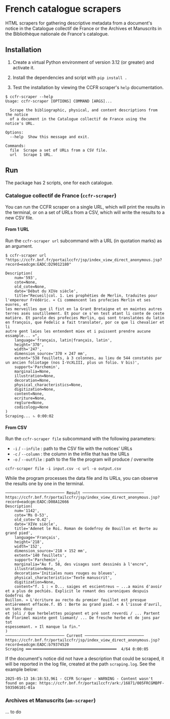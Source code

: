 # French catalogue scrapers

HTML scrapers for gathering descriptive metadata from a document's notice in the Catalogue collectif de France or the Archives et Manuscrits in the Bibliothèque nationale de France's catalogue.

## Installation

1. Create a virtual Python environment of version 3.12 (or greater) and activate it.

2. Install the dependencies and script with `pip install .`

3. Test the installation by viewing the CCFR scraper's `help` documentation.

```console
$ ccfr-scraper --help
Usage: ccfr-scraper [OPTIONS] COMMAND [ARGS]...

  Scrape the bibliographic, physical, and content descriptions from the notice
  of a document in the Catalogue collectif de France using the notice's URL.

Options:
  --help  Show this message and exit.

Commands:
  file  Scrape a set of URLs from a CSV file.
  url   Scrape 1 URL.
```

## Run

The package has 2 scripts, one for each catalogue.

### Catalogue collectif de France (`ccfr-scraper`)

You can run the CCFR scraper on a single URL, which will print the results in the terminal, or on a set of URLs from a CSV, which will write the results to a new CSV file.

#### From 1 URL

Run the `ccfr-scraper url` subcommand with a URL (in quotation marks) as an argument.

```console
$ ccfr-scraper url "https://ccfr.bnf.fr/portailccfr/jsp/index_view_direct_anonymous.jsp?record=eadcgm:EADC:D29012180"

Description(
    num='593',
    cote=None,
    old_cote=None,
    date='Début du XIVe siècle',
    title="Recueil|col. 1. Les prophéties de Merlin, traduites pour l'empereur Frédéric. « Ci commencent les profecies Merlin et ses euvres, et
les merveilles que il fist en la Grant Bretaigne et en maintes autres terres asés soutillement. Et pour ce s'en test atant li conte de ceste
matière. Et parole des profecies Merlin, qui sont translatées du latin en françois, que Fedelic a fait translater, por ce que li chevalier et li
autre gent laies les entendent miex et i puissent prendre aucune essample... »",
    language='français, latin|français, latin',
    height='370',
    width='247',
    dimension_source='370 × 247 mm',
    extent='538 feuillets, à 3 colonnes, au lieu de 544 constatés par un ancien foliotage (nos I-VcXLIII, plus un folio. V bis)',
    support='Parchemin',
    marginalia=None,
    illustration=None,
    decoration=None,
    physical_characteristics=None,
    digitization=None,
    content=None,
    ecriture=None,
    reglure=None,
    codicology=None
)
Scraping... ⠦ 0:00:02
```

#### From CSV

Run the `ccfr-scraper file` subcommand with the following parameters:

- `-i` / `--infile` : path to the CSV file with the notices' URLs
- `-c` / `--column` : the column in the infile that has the URLs
- `-o` / `--outfile` : path to the file the program will produce / overwrite

```shell
ccfr-scraper file -i input.csv -c url -o output.csv
```

While the program processes the data file and its URLs, you can observe the results one by one in the terminal.


```console
────────────────────────── Result ───────────────────────────
https://ccfr.bnf.fr/portailccfr/jsp/index_view_direct_anonymous.jsp?record=eadcgm:EADC:D08A12666
Description(
    num='1142',
    cote='Ms O-53',
    old_cote='O.42',
    date='XIVe siècle',
    title='Adenet le Roi. Roman de Godefroy de Bouillon et Berte au grand pied',
    language='Français',
    height='218',
    width='152',
    dimension_source='218 × 152 mm',
    extent='140 feuillets',
    support='Parchemin',
    marginalia="Au f. 58, des visages sont dessinés à l'encre",
    illustration=None,
    decoration='Initiales nues rouges ou bleues',
    physical_characteristics='Texte manuscrit',
    digitization=None,
    content="f. 1 : « D... saiges et escientreus — ...a mains d'avoir et a plus de pechiés. Explicit le romant des caroniques despuis Godefroi de
Buillon. » L'écriture au recto du premier feuillet est presque entièrement effacée.f. 85 : Berte au grand pied. « A l'issue d'avril, un tans douz
et joli / Que herbelettes poignent et pré sont reverdi / ... Partent de Florimel mainte gent liemant/ ... De fresche herbe et de jons par tot
espessemant. » Il manque la fin."
)
────────────────────────── Current ──────────────────────────
https://ccfr.bnf.fr/portailccfr/jsp/index_view_direct_anonymous.jsp?record=eadcgm:EADC:b79374520
Scraping ━━╸━━━━━━━━━━━━━━━━━━━━━━━━━━━━━━━━━━━━━  4/64 0:00:05

```

If the document's notice did not have a description that could be scraped, it will be reported in the log file, created at the path `scraping.log`. See the example below:

```log
2025-05-13 16:18:53,961 - CCFR Scraper - WARNING - Content wasn't found on page: https://ccfr.bnf.fr/portailccfr/ark:/16871/005FRCGMBPF-593506101-01a
```

### Archives et Manuscrits (`am-scraper`)

... to do
